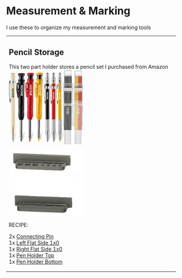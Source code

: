 # Measurement & Marking

I use these to organize my measurement and marking tools

<table>
<tr>
<td>

## Pencil Storage

This two part holder stores a pencil set I purchased from Amazon <br>
<a href="https://amzn.to/3VpAreI">
  <img src="pencils.jpg" alt="Pencil Set" width="200"/>
</a>

<img src="pencilholdermodel.png" alt="Pencil Set" width="200"/>
  
RECIPE:

2x [Connecting Pin](../DDD/4x10x8mm%20Pin.stl)<br>
1x [Left Flat Side 1x0](../DDD/FlatSides/1x0%20%20Flat%20Left.stl)<br>
1x [Right Flat Side 1x0](../DDD/FlatSides/1x0%20Flat%20Right.stl)<br>
1x [Pen Holder Top](./Pen%20Holder%20Top.stl)<br>
1x [Pen Holder Bottom](./Pen%20Holder%20Bottom.stl)

</td>
<td>

</table>

